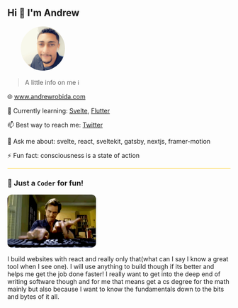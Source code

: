 ## Hi 👋 I'm Andrew

<img src='./images/profile.png' alt='profile photo' height='100px' width='100px' style="border-radius:100%;transform:translateX(30px);" />

> A little info on me ℹ

<p>
🌐
<a href="https://www.andrewrobida.com" target="_blank" rel="noopener noreferrer">www.andrewrobida.com</a>
</p>

🌱 Currently learning: [Svelte](https://svelte.dev), [Flutter](https://flutter.dev)

📫 Best way to reach me: [Twitter](https://twitter.com/theafr86)

💬 Ask me about: svelte, react, sveltekit, gatsby, nextjs, framer-motion

⚡ Fun fact: consciousness is a state of action

<hr style="background-color:#ffc600;border-radius:10px;"/>

### 👊 Just a `Coder` for fun!

<img src='./images/hacking.gif' alt='profile photo' height='120px' width='200px' style="border-radius:10px;transform:translateX(0px);" />

I build websites with react and really only that(what can I say I know a great tool when I see one). I will use anything to build though if its better and helps me get the job done faster! I really want to get into the deep end of writing software though and for me that means get a cs degree for the math mainly but also because I want to know the fundamentals down to the bits and bytes of it all.
